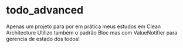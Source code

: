 # todo_advanced

Apenas um projeto para por em prática meus estudos em Clean Architecture
Utilizo também o padrão Bloc mas com ValueNotifier para gerencia de estado dos todos!
